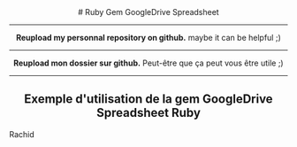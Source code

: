 <center>
# Ruby Gem GoogleDrive Spreadsheet

-------------

**Reupload my personnal repository on github.**
maybe it can be helpful ;)

-------------

**Reupload mon dossier sur github.**
Peut-être que ça peut vous être utile ;)

-------------
Exemple d'utilisation de la gem GoogleDrive Spreadsheet Ruby
-------------


</center>

Rachid
